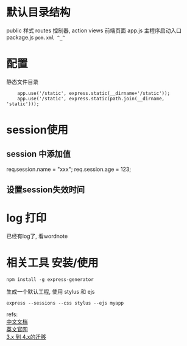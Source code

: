 # 默认目录结构

public   样式
routes   控制器, action
views  前端页面
app.js  主程序启动入口 
package.js  `pom.xml ^_^`


# 配置
静态文件目录 
```
	app.use('/static', express.static(__dirname+'/static'));
	app.use('/static', express.static(path.join(__dirname, 'static')));
```
# session使用
## session 中添加值
req.session.name = "xxx";
req.session.age = 123;
## 设置session失效时间

# log 打印
已经有log了, 看wordnote
# 相关工具 安装/使用

	npm install -g express-generator
生成一个默认工程, 使用 stylus 和 ejs

	express --sessions --css stylus --ejs myapp


refs:  
[中文文档](http://expressjs.jser.us/guide.html)  
[英文官网](http://expressjs.com/)  
[3.x 到 4.x的迁移](http://www.cnblogs.com/haogj/p/3985438.html)  